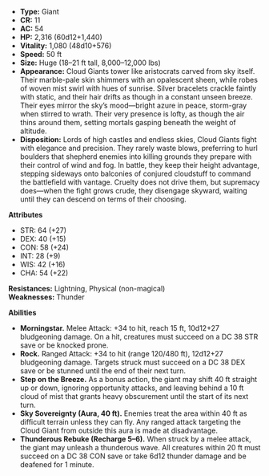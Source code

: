 - **Type:** Giant
- **CR:** 11
- **AC:** 54
- **HP:** 2,316 (60d12+1,440)
- **Vitality:** 1,080 (48d10+576)
- **Speed:** 50 ft
- **Size:** Huge (18–21 ft tall, 8,000–12,000 lbs)
- **Appearance:** Cloud Giants tower like aristocrats carved from sky itself. Their marble-pale skin shimmers with an opalescent sheen, while robes of woven mist swirl with hues of sunrise. Silver bracelets crackle faintly with static, and their hair drifts as though in a constant unseen breeze. Their eyes mirror the sky’s mood—bright azure in peace, storm-gray when stirred to wrath. Their very presence is lofty, as though the air thins around them, setting mortals gasping beneath the weight of altitude.
- **Disposition:** Lords of high castles and endless skies, Cloud Giants fight with elegance and precision. They rarely waste blows, preferring to hurl boulders that shepherd enemies into killing grounds they prepare with their control of wind and fog. In battle, they keep their height advantage, stepping sideways onto balconies of conjured cloudstuff to command the battlefield with vantage. Cruelty does not drive them, but supremacy does—when the fight grows crude, they disengage skyward, waiting until they can descend on terms of their choosing.

**Attributes**
- STR: 64 (+27)
- DEX: 40 (+15)
- CON: 58 (+24)
- INT: 28 (+9)
- WIS: 42 (+16)
- CHA: 54 (+22)

**Resistances:** Lightning, Physical (non-magical)  
**Weaknesses:** Thunder

**Abilities**
- **Morningstar.** Melee Attack: +34 to hit, reach 15 ft, 10d12+27 bludgeoning damage. On a hit, creatures must succeed on a DC 38 STR save or be knocked prone.
- **Rock.** Ranged Attack: +34 to hit (range 120/480 ft), 12d12+27 bludgeoning damage. Targets struck must succeed on a DC 38 DEX save or be stunned until the end of their next turn.
- **Step on the Breeze.** As a bonus action, the giant may shift 40 ft straight up or down, ignoring opportunity attacks, and leaving behind a 10 ft cloud of mist that grants heavy obscurement until the start of its next turn.
- **Sky Sovereignty (Aura, 40 ft).** Enemies treat the area within 40 ft as difficult terrain unless they can fly. Any ranged attack targeting the Cloud Giant from outside this aura is made at disadvantage.
- **Thunderous Rebuke (Recharge 5–6).** When struck by a melee attack, the giant may unleash a thunderous wave. All creatures within 20 ft must succeed on a DC 38 CON save or take 6d12 thunder damage and be deafened for 1 minute.
